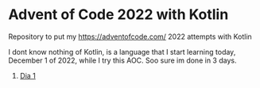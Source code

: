 # Advent of Code 2022 with Kotlin

Repository to put my https://adventofcode.com/ 2022 attempts with Kotlin

I dont know nothing of Kotlin, is a language that I start learning today, December 1 of 2022, while I try this AOC. Soo sure im done in 3 days.


1. [Dia 1](01/)
